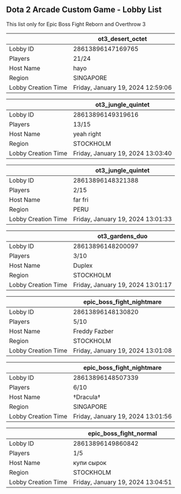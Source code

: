 ## Dota 2 Arcade Custom Game - Lobby List

This list only for Epic Boss Fight Reborn and Overthrow 3

|  | ot3_desert_octet |
| ------ | ------ |
| Lobby ID | 28613896147169765 |
| Players | 21/24 |
| Host Name | hayo |
| Region | SINGAPORE |
| Lobby Creation Time | Friday, January 19, 2024 12:59:06 |


|  | ot3_jungle_quintet |
| ------ | ------ |
| Lobby ID | 28613896149319616 |
| Players | 13/15 |
| Host Name | yeah right |
| Region | STOCKHOLM |
| Lobby Creation Time | Friday, January 19, 2024 13:03:40 |


|  | ot3_jungle_quintet |
| ------ | ------ |
| Lobby ID | 28613896148321388 |
| Players | 2/15 |
| Host Name | far fri |
| Region | PERU |
| Lobby Creation Time | Friday, January 19, 2024 13:01:33 |


|  | ot3_gardens_duo |
| ------ | ------ |
| Lobby ID | 28613896148200097 |
| Players | 3/10 |
| Host Name | Duplex |
| Region | STOCKHOLM |
| Lobby Creation Time | Friday, January 19, 2024 13:01:17 |


|  | epic_boss_fight_nightmare |
| ------ | ------ |
| Lobby ID | 28613896148130820 |
| Players | 5/10 |
| Host Name | Freddy Fazber |
| Region | STOCKHOLM |
| Lobby Creation Time | Friday, January 19, 2024 13:01:08 |


|  | epic_boss_fight_nightmare |
| ------ | ------ |
| Lobby ID | 28613896148507339 |
| Players | 6/10 |
| Host Name | †Dracula† |
| Region | SINGAPORE |
| Lobby Creation Time | Friday, January 19, 2024 13:01:56 |


|  | epic_boss_fight_normal |
| ------ | ------ |
| Lobby ID | 28613896149860842 |
| Players | 1/5 |
| Host Name | купи сырок |
| Region | STOCKHOLM |
| Lobby Creation Time | Friday, January 19, 2024 13:04:51 |


